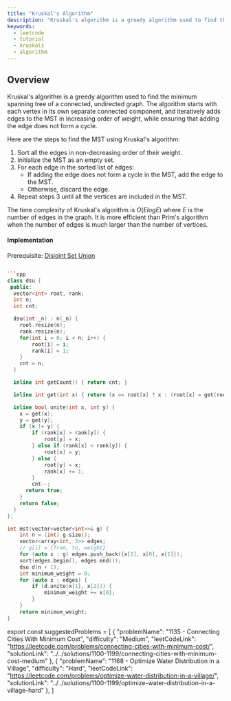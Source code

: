 ```yaml
---
title: "Kruskal's Algorithm"
description: "Kruskal's algorithm is a greedy algorithm used to find the minimum spanning tree of a connected, undirected graph."
keywords:
  - leetcode
  - tutorial
  - kruskals
  - algorithm
---
```


<TutorialAuthors names="@wingkwong"/>

## Overview

Kruskal's algorithm is a greedy algorithm used to find the minimum spanning tree of a connected, undirected graph. The algorithm starts with each vertex in its own separate connected component, and iteratively adds edges to the MST in increasing order of weight, while ensuring that adding the edge does not form a cycle.

Here are the steps to find the MST using Kruskal's algorithm:

1. Sort all the edges in non-decreasing order of their weight.
2. Initialize the MST as an empty set.
3. For each edge in the sorted list of edges:
    - If adding the edge does not form a cycle in the MST, add the edge to the MST.
    - Otherwise, discard the edge.
4. Repeat steps 3 until all the vertices are included in the MST.

The time complexity of Kruskal's algorithm is $O(E log E)$ where $E$ is the number of edges in the graph. It is more efficient than Prim's algorithm when the number of edges is much larger than the number of vertices.

#### Implementation

Prerequisite: [Disjoint Set Union](../graph-theory/disjoint-set-union)

<Tabs>

<TabItem value="cpp" label="C++">
<SolutionAuthor name="@wingkwong"/>

```cpp

```cpp
class dsu {
 public:
  vector<int> root, rank;
  int n;
  int cnt;

  dsu(int _n) : n(_n) {
    root.resize(n);
    rank.resize(n);
    for(int i = 0; i < n; i++) {
        root[i] = i;
        rank[i] = 1;
    }
    cnt = n;
  }

  inline int getCount() { return cnt; }

  inline int get(int x) { return (x == root[x] ? x : (root[x] = get(root[x]))); }

  inline bool unite(int x, int y) {
    x = get(x);
    y = get(y);
    if (x != y) {
        if (rank[x] > rank[y]) {
            root[y] = x;
        } else if (rank[x] < rank[y]) {
            root[x] = y;
        } else {
            root[y] = x;
            rank[x] += 1;
        }
        cnt--;
      return true;
    }
    return false;
  }
};

int mst(vector<vector<int>>& g) {
    int n = (int) g.size();
    vector<array<int, 3>> edges;
    // g[i] = {from, to, weight}
    for (auto x : g) edges.push_back({x[2], x[0], x[1]}); 
    sort(edges.begin(), edges.end());
    dsu d(n + 1);
    int minimum_weight = 0;
    for (auto x : edges) {
        if (d.unite(x[1], x[2])) {
            minimum_weight += x[0];
        }
    }
    return minimum_weight;
}
```
</TabItem>
</Tabs>

export const suggestedProblems = [
  {
    "problemName": "1135 - Connecting Cities With Minimum Cost",
    "difficulty": "Medium",
    "leetCodeLink": "https://leetcode.com/problems/connecting-cities-with-minimum-cost/",
    "solutionLink": "../../solutions/1100-1199/connecting-cities-with-minimum-cost-medium"
  },
  {
    "problemName": "1168 - Optimize Water Distribution in a Village",
    "difficulty": "Hard",
    "leetCodeLink": "https://leetcode.com/problems/optimize-water-distribution-in-a-village/",
    "solutionLink": "../../solutions/1100-1199/optimize-water-distribution-in-a-village-hard"
  },
]

<Table title="Suggested Problems" data={suggestedProblems} />